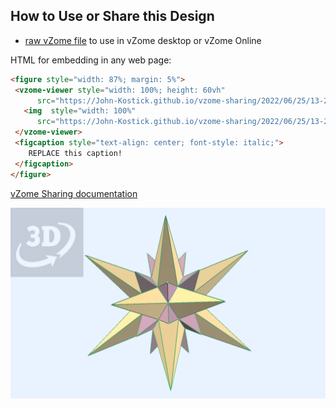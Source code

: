 
## How to Use or Share this Design

 - [raw vZome file](<https://raw.githubusercontent.com/John-Kostick/vzome-sharing/main/2022/06/25/13-27-48-Stella-30/Stella-30.vZome>) to use in vZome desktop or vZome Online
 
 HTML for embedding in any web page:
 ```html
<figure style="width: 87%; margin: 5%">
  <vzome-viewer style="width: 100%; height: 60vh"
       src="https://John-Kostick.github.io/vzome-sharing/2022/06/25/13-27-48-Stella-30/Stella-30.vZome" >
    <img  style="width: 100%"
       src="https://John-Kostick.github.io/vzome-sharing/2022/06/25/13-27-48-Stella-30/Stella-30.png" >
  </vzome-viewer>
  <figcaption style="text-align: center; font-style: italic;">
     REPLACE this caption!
  </figcaption>
</figure>
 ```

[vZome Sharing documentation](https://vzome.github.io/vzome/sharing.html#how-it-works)

![Image](<Stella-30.png>)

